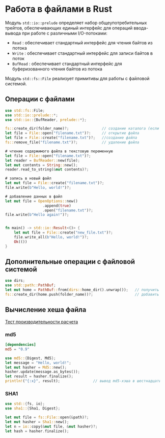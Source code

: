 # Работа в файлами в Rust
Модуль `std::io::prelude` определяет набор общеупотребительных трейтов, обеспечивающих единый интерфейс для операций ввода-вывода при работе с различными I/O-потоками:
* `Read` : обеспечивает стандартный интерфейс для чтения байтов из потока
* `Write` : обеспечивает стандартный интерфейс для записи байтов в поток
* `BufRead` : обеспечивает стандартный интерфейс для буферизованного чтения байтов из потока

Модуль `std::fs::File` реализует примитивы для работы с файловой системой.

## Операции с файлами
```rust
use std::fs::File;
use std::io::prelude::*;
use std::io::{BufReader, prelude::*};

fs::create_dir(folder_name)?;               // создание каталога (если каталог уже существует, вернет std::io::Error)
let file = File::open("filename.txt")?:     // открытие файла
let file = File::create("filename.txt")?;   //создание файла
fs::remove_file("filename.txt")?;           // удаление файла

# чтение содержимого файла в текстовую переменную
let file = File::open("filename.txt")?;
let reader = BufReader::new(file);
let mut contents = String::new();
reader.read_to_string(&mut contents)?;

# запись в новый файл
let mut file = File::create("filename.txt")?;
file.write(b"Hello, world!")?;

# добавление данных в файл
let mut file = OpenOptions::new()
                 .append(true)
                 .open("filename.txt")?;
file.write(b"Hello again!")?;


fn main() -> std::io::Result<()> {
    let mut file = File::create("new_file.txt")?;
    file.write_all(b"Hello, world!")?;
    Ok(())
}
```

## Дополнительные операции с файловой системой
```rust
use dirs;
use std::path::PathBuf;
let mut home = PathBuf::from(dirs::home_dir().unwrap());   // получить путь к домашнему каталогу пользователя
fs::create_dir(home.push(folder_name))?;                   // добавить в путь папку в домашний каталог
```

## Вычисление хеша файла
[Тест производительности расчета](https://github.com/ETKNeil/sha_speed)

### md5
```toml
[dependencies]
md5 = "0.9"
```
```rust
use md5::{Digest, Md5};
let message = "Hello, world!";
let mut hasher = Md5::new();
hasher.update(message.as_bytes());
let result = hasher.finalize();
println!("{:x}", result);               // вывод md5-хэша в шестнадцатиричном виде
```

### SHA1
```rust
use std::{fs, io};
use sha1::{Sha1, Digest};

let mut file = fs::File::open(&path)?;
let mut hasher = Sha1::new();
let n = io::copy(&mut file, &mut hasher)?;
let hash = hasher.finalize();
```
